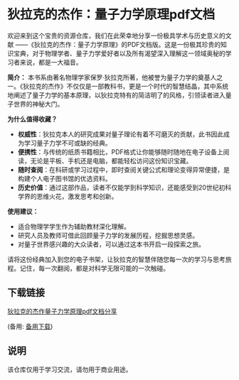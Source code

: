# 狄拉克的杰作：量子力学原理pdf文档

欢迎来到这个宝贵的资源仓库，我们在此荣幸地分享一份极具学术与历史意义的文献 ——《狄拉克的杰作：量子力学原理》的PDF文档版。这是一份极其珍贵的知识宝典，对于物理学者、量子力学爱好者以及所有渴望深入理解这一领域奥秘的学习者来说，都是一大福音。

**简介：**
本书系由著名物理学家保罗·狄拉克所著，他被誉为量子力学的奠基人之一。《狄拉克的杰作》不仅仅是一部教科书，更是一个时代的智慧结晶，其中系统地阐述了量子力学的基本原理，以狄拉克特有的简洁明了的风格，引领读者进入量子世界的神秘大门。

**为什么值得收藏？**
- **权威性**：狄拉克本人的研究成果对量子理论有着不可磨灭的贡献，此书因此成为学习量子力学不可或缺的经典。
- **便携性**：与传统的纸质书籍相比，PDF格式让你能够随时随地在电子设备上阅读，无论是平板、手机还是电脑，都能轻松访问这份知识宝藏。
- **随时查阅**：在科研或学习过程中，即时查阅关键公式和理论变得异常便捷，是构建个人电子图书馆的优选资料。
- **历史价值**：通过这部作品，读者不仅能学到科学知识，还能感受到20世纪初科学界的思维火花，激发思考和创新。

**使用建议：**
- 适合物理学学生作为辅助教材深化理解。
- 研究人员及教师可借此回顾量子力学的发展历程，挖掘思想灵感。
- 对量子世界感兴趣的大众读者，可以通过这本书开启一段探索之旅。

请将这份经典加入到您的电子书架，让狄拉克的智慧伴随您每一次的学习与思考旅程。记住，每一次翻阅，都是对科学无限可能的一次触碰。

## 下载链接
[狄拉克的杰作量子力学原理pdf文档分享](https://pan.quark.cn/s/61042e6ba737) 

(备用: [备用下载](https://pan.baidu.com/s/1gtGeNoyXT-KDAxd8GQSlDA?pwd=1234))

## 说明

该仓库仅用于学习交流，请勿用于商业用途。
